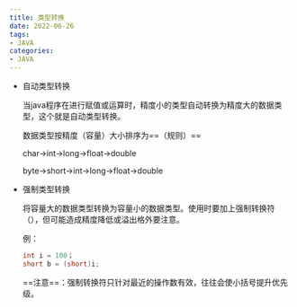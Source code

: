 ```yaml
---
title: 类型转换
date: 2022-06-26
tags:
- JAVA
categories:
- JAVA
---
```


- 自动类型转换

  当java程序在进行赋值或运算时，精度小的类型自动转换为精度大的数据类型，这个就是自动类型转换。

  数据类型按精度（容量）大小排序为==（规则）==

  char$\longrightarrow$int$\longrightarrow$long$\longrightarrow$float$\longrightarrow$double

  byte$\longrightarrow$short$\longrightarrow$int$\longrightarrow$long$\longrightarrow$float$\longrightarrow$double

- 强制类型转换

  将容量大的数据类型转换为容量小的数据类型。使用时要加上强制转换符（），但可能造成精度降低或溢出格外要注意。

  例：	

  ```java
  int i = 100；
  short b = (short)i;
  ```

  ==注意==：强制转换符只针对最近的操作数有效，往往会使小括号提升优先级。

